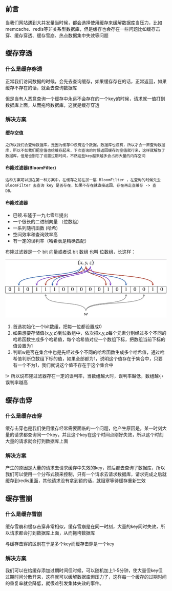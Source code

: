 
## 前言

当我们网站遇到大并发量当时候，都会选择使用缓存来缓解数据库当压力，比如memcache、redis等非关系型数据库，但是缓存也会存在一些问题比如缓存击穿、缓存穿透、缓存雪崩、热点数据集中失效等问题

## 缓存穿透

### 什么是缓存穿透

正常我们访问数据的时候，会先去查询缓存，如果缓存存在的话，正常返回，如果缓存不存在的话，就会去查询数据库

但是当有人恶意查询一个缓存中永远不会存在的一个key的时候，请求就一值打到数据库上面，从而拖垮数据库，这就是缓存穿透

### 解决方案

#### 缓存空值

	之所以我们会查询数据库，是因为缓存中没有这个数据，数据库也没有，所以才会一直查询数据库，所以不如我们把空值也给缓存起来，下次查询的时候返回缓存的空值就行来，这样就解放了数据库，但是也别忘了设置过期时间，不然这些key越来越多会占用大量的内存空间

#### 布隆过滤器(BloomFilter)

	这种方案可以加在第一种方案中，在缓存之前在加一层 BloomFilter ，在查询的时候先去 BloomFilter 去查询 key 是否存在，如果不存在就直接返回，存在再走查缓存 -> 查 DB。
    
#### 布隆过滤器
    
- 巴顿.布隆于一九七零年提出
- 一个很长的二进制向量 （位数组）
- 一系列随机函数 (哈希)
- 空间效率和查询效率高
- 有一定的误判率（哈希表是精确匹配）

布隆过滤器是一个 bit 向量或者说 bit 数组 也叫 位数组，长这样：

![upload successful](../images/pasted-140.png)

1. 首选初始化一个bit数组，把每一位都设置成0
2. 如果想要存储值{x,y,z}到位数组中，依次把x,y,z每个元素分别经过多个不同的哈希函数生成多个哈希值，每个哈希值对应一个数组下标，把数组当前下标的值设置为1
3. 判断w是否在集合中也是先经过多个不同的哈希函数生成多个哈希值，通过哈希值判断位数组下标的值，如果全部都为1，说明这个值存在于集合中，只要有一个不为1，我们就说这个值不存在于这个集合中

!> 所以说布隆过滤器存在一定的误判率，当数组越大时，误判率越低，数组越小误判率越高

## 缓存击穿

### 什么是缓存击穿

缓存击穿也是我们使用缓存经常需要面临的一个问题，他产生原因是，某一时刻大量的请求都查询同一个key，并且这个key在这个时间点刚好失效，所以这个时刻大量的请求就会打到数据库上面

### 解决方案

产生的原因是大量的请求去请求缓存中失效的key，然后都去查询了数据库，所以我们可以使用一个分布式锁来控制，只有一个请求去请求数据库，请求完成之后就缓存到redis里面，其他请求没有拿到锁的话，就阻塞等待缓存重新生效

## 缓存雪崩

### 什么是缓存雪崩

缓存雪崩和缓存击穿非常相似，缓存雪崩是在同一时刻，大量的key同时失效，所以请求都会打到数据库上面，从而拖垮数据库

与缓存击穿的区别在于是多个key而缓存击穿是一个key

### 解决方案

我们可以在给缓存添加过期时间但时候，可以随机加上1-5分钟，使大量但key但过期时间分散开来，这样就可以缓解数据库但压力了，这样每一个缓存的过期时间的重复率就会降低，就很难引发集体失效的事件。




    